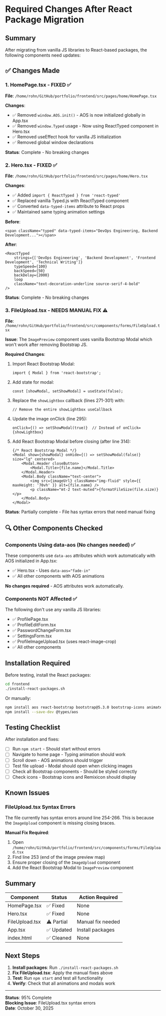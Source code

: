 # Required Changes After React Package Migration

## Summary

After migrating from vanilla JS libraries to React-based packages, the following components need updates:

## ✅ Changes Made

### 1. HomePage.tsx - FIXED ✅
**File**: `/home/rohn/GitHub/portfolio/frontend/src/pages/home/HomePage.tsx`

**Changes**:
- ✅ Removed `window.AOS.init()` - AOS is now initialized globally in App.tsx
- ✅ Removed `window.Typed` usage - Now using ReactTyped component in Hero.tsx
- ✅ Removed useEffect hook for vanilla JS initialization
- ✅ Removed global window declarations

**Status**: Complete - No breaking changes

### 2. Hero.tsx - FIXED ✅
**File**: `/home/rohn/GitHub/portfolio/frontend/src/pages/home/Hero.tsx`

**Changes**:
- ✅ Added `import { ReactTyped } from 'react-typed'`
- ✅ Replaced vanilla Typed.js with ReactTyped component
- ✅ Converted `data-typed-items` attribute to React props
- ✅ Maintained same typing animation settings

**Before**:
```tsx
<span className="typed" data-typed-items="DevOps Engineering, Backend Development..."></span>
```

**After**:
```tsx
<ReactTyped
    strings={['DevOps Engineering', 'Backend Development', 'Frontend Development', 'Technical Writing']}
    typeSpeed={100}
    backSpeed={50}
    backDelay={2000}
    loop
    className="text-decoration-underline source-serif-4-bold"
/>
```

**Status**: Complete - No breaking changes

### 3. FileUpload.tsx - NEEDS MANUAL FIX ⚠️
**File**: `/home/rohn/GitHub/portfolio/frontend/src/components/forms/FileUpload.tsx`

**Issue**: The `ImagePreview` component uses vanilla Bootstrap Modal which won't work after removing Bootstrap JS.

**Required Changes**:
1. Import React Bootstrap Modal:
   ```tsx
   import { Modal } from 'react-bootstrap';
   ```

2. Add state for modal:
   ```tsx
   const [showModal, setShowModal] = useState(false);
   ```

3. Replace the `showLightbox` callback (lines 271-301) with:
   ```tsx
   // Remove the entire showLightbox useCallback
   ```

4. Update the image onClick (line 295):
   ```tsx
   onClick={() => setShowModal(true)}  // Instead of onClick={showLightbox}
   ```

5. Add React Bootstrap Modal before closing </div> (after line 314):
   ```tsx
   {/* React Bootstrap Modal */}
   <Modal show={showModal} onHide={() => setShowModal(false)} size="lg" centered>
       <Modal.Header closeButton>
           <Modal.Title>{file.name}</Modal.Title>
       </Modal.Header>
       <Modal.Body className="text-center">
           <img src={imageUrl} className="img-fluid" style={{ maxHeight: '70vh' }} alt={file.name} />
           <p className="mt-2 text-muted">{formatFileSize(file.size)}</p>
       </Modal.Body>
   </Modal>
   ```

**Status**: Partially complete - File has syntax errors that need manual fixing

## 🔍 Other Components Checked

### Components Using data-aos (No changes needed) ✅
These components use `data-aos` attributes which work automatically with AOS initialized in App.tsx:
- ✅ Hero.tsx - Uses `data-aos="fade-in"`
- ✅ All other components with AOS animations

**No changes required** - AOS attributes work automatically.

### Components NOT Affected ✅
The following don't use any vanilla JS libraries:
- ✅ ProfilePage.tsx
- ✅ ProfileEditForm.tsx
- ✅ PasswordChangeForm.tsx
- ✅ SettingsForm.tsx
- ✅ ProfileImageUpload.tsx (uses react-image-crop)
- ✅ All other components

## Installation Required

Before testing, install the React packages:

```bash
cd frontend
./install-react-packages.sh
```

Or manually:
```bash
npm install aos react-bootstrap bootstrap@5.3.0 bootstrap-icons animate.css remixicon react-typed swiper yet-another-react-lightbox react-masonry-css react-countup react-intersection-observer react-image-crop
npm install --save-dev @types/aos
```

## Testing Checklist

After installation and fixes:

- [ ] Run `npm start` - Should start without errors
- [ ] Navigate to home page - Typing animation should work
- [ ] Scroll down - AOS animations should trigger
- [ ] Test file upload - Modal should open when clicking images
- [ ] Check all Bootstrap components - Should be styled correctly
- [ ] Check icons - Bootstrap icons and Remixicon should display

## Known Issues

### FileUpload.tsx Syntax Errors
The file currently has syntax errors around line 254-266. This is because the `ImageUpload` component is missing closing braces.

**Manual Fix Required**:
1. Open `/home/rohn/GitHub/portfolio/frontend/src/components/forms/FileUpload.tsx`
2. Find line 253 (end of the image preview map)
3. Ensure proper closing of the `ImageUpload` component
4. Add the React Bootstrap Modal to `ImagePreview` component

## Summary

| Component | Status | Action Required |
|-----------|--------|-----------------|
| HomePage.tsx | ✅ Fixed | None |
| Hero.tsx | ✅ Fixed | None |
| FileUpload.tsx | ⚠️ Partial | Manual fix needed |
| App.tsx | ✅ Updated | Install packages |
| index.html | ✅ Cleaned | None |

## Next Steps

1. **Install packages**: Run `./install-react-packages.sh`
2. **Fix FileUpload.tsx**: Apply the manual fixes above
3. **Test**: Run `npm start` and test all functionality
4. **Verify**: Check that all animations and modals work

---

**Status**: 95% Complete  
**Blocking Issue**: FileUpload.tsx syntax errors  
**Date**: October 30, 2025
